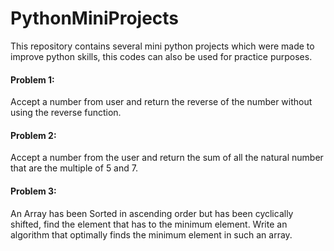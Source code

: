# PythonMiniProjects

This repository contains several mini python projects which were made to improve python skills, this codes can also be used for practice purposes.

#### Problem 1: 
Accept a number from user and return the reverse of the number without using the reverse function.

#### Problem 2:
Accept a number from the user and return the sum of all the natural number that are the multiple of 5 and 7.

#### Problem 3:
An Array has been Sorted in ascending order but has been cyclically shifted, find the element that has to the minimum element. Write an algorithm that optimally finds the minimum element in such an array.
